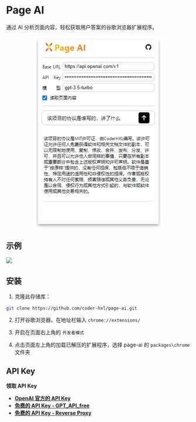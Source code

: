 # Page AI

通过 AI 分析页面内容，轻松获取用户答案的谷歌浏览器扩展程序。

<div align="center">
  <img src="https://raw.githubusercontent.com/coder-hxl/page-ai/main/assets/interface.png" />
</div>

## 示例

![](https://raw.githubusercontent.com/coder-hxl/page-ai/main/assets/example.png)

## 安装

1. 克隆此存储库：

```bash
git clone https://github.com/coder-hxl/page-ai.git
```

2. 打开谷歌浏览器，在地址栏输入 `chrome://extensions/`

3. 开启在页面右上角的 `开发者模式`

4. 点击页面左上角的加载已解压的扩展程序，选择 page-ai 的 `packages\chrome` 文件夹

## API Key

**领取 API Key**

- **[OpenAI 官方的 API Key](https://platform.openai.com/api-keys)**
- **[免费的 API Key - GPT_API_free](https://github.com/chatanywhere/GPT_API_free)**
- **[免费的 API Key - Reverse Proxy](https://github.com/PawanOsman/ChatGPT)**
